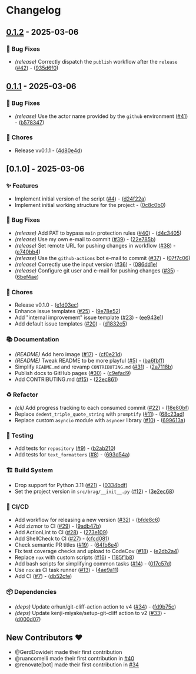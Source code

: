 # Changelog

## [0.1.2](https://github.com/ruancomelli/brag-ai/compare/vv0.1.1..vv0.1.2) - 2025-03-06

### 🐛 Bug Fixes

- *(release)* Correctly dispatch the `publish` workflow after the `release` ([#42](https://github.com/ruancomelli/brag-ai/issues/42)) - ([935d6f0](https://github.com/ruancomelli/brag-ai/commit/935d6f0a656a095277162eb01bffaa0c213377b1))
## [0.1.1](https://github.com/ruancomelli/brag-ai/compare/v0.1.0..vv0.1.1) - 2025-03-06

### 🐛 Bug Fixes

- *(release)* Use the actor name provided by the `github` environment ([#41](https://github.com/ruancomelli/brag-ai/issues/41)) - ([b578347](https://github.com/ruancomelli/brag-ai/commit/b578347544db77d4711dd54abe01137befd1859d))

### 🔧 Chores

- Release vv0.1.1 - ([4d80e4d](https://github.com/ruancomelli/brag-ai/commit/4d80e4d05b654051dea1bbee9e39307ece8c56c5))
## [0.1.0] - 2025-03-06

### ✨ Features

- Implement initial version of the script ([#4](https://github.com/ruancomelli/brag-ai/issues/4)) - ([d24f22a](https://github.com/ruancomelli/brag-ai/commit/d24f22a42f7d04fc877041048b86f69e2ad426c9))
- Implement initial working structure for the project - ([0c8c0b0](https://github.com/ruancomelli/brag-ai/commit/0c8c0b0b75d65172fec646c1636a6b9a39024807))

### 🐛 Bug Fixes

- *(release)* Add PAT to bypass `main` protection rules ([#40](https://github.com/ruancomelli/brag-ai/issues/40)) - ([d4c3405](https://github.com/ruancomelli/brag-ai/commit/d4c3405f4a45bb255b8e3bdf43159fd921242be1))
- *(release)* Use my own e-mail to commit ([#39](https://github.com/ruancomelli/brag-ai/issues/39)) - ([22e785b](https://github.com/ruancomelli/brag-ai/commit/22e785bfe5a79f637148e685cfd84ffb369baf33))
- *(release)* Set remote URL for pushing changes in workflow ([#38](https://github.com/ruancomelli/brag-ai/issues/38)) - ([e740bb4](https://github.com/ruancomelli/brag-ai/commit/e740bb4ed291c36b9a17db0fe4ca0e3d2fcdf6f1))
- *(release)* Use the `github-actions` bot e-mail to commit ([#37](https://github.com/ruancomelli/brag-ai/issues/37)) - ([07f7c06](https://github.com/ruancomelli/brag-ai/commit/07f7c06cc06d50c052260e2d6321bfffc4517d2d))
- *(release)* Correctly use the input version ([#36](https://github.com/ruancomelli/brag-ai/issues/36)) - ([086dd1e](https://github.com/ruancomelli/brag-ai/commit/086dd1e5e6a6931747b94daa1b90537ae9f5440a))
- *(release)* Configure git user and e-mail for pushing changes ([#35](https://github.com/ruancomelli/brag-ai/issues/35)) - ([6bef4ae](https://github.com/ruancomelli/brag-ai/commit/6bef4aee13d35bbcb61b3089bb7cd32792607df6))

### 🔧 Chores

- Release v0.1.0 - ([e1d03ec](https://github.com/ruancomelli/brag-ai/commit/e1d03ec9a29429dffe41a44160d7202093843bfe))
- Enhance issue templates ([#25](https://github.com/ruancomelli/brag-ai/issues/25)) - ([9e78e52](https://github.com/ruancomelli/brag-ai/commit/9e78e52cc7834ad4e6631d5cd197220f35b8a497))
- Add "internal improvement" issue template ([#23](https://github.com/ruancomelli/brag-ai/issues/23)) - ([ee943e1](https://github.com/ruancomelli/brag-ai/commit/ee943e166d0a28a0426faaa7c7167a60d8037766))
- Add default issue templates ([#20](https://github.com/ruancomelli/brag-ai/issues/20)) - ([d1832c5](https://github.com/ruancomelli/brag-ai/commit/d1832c5adcf75c6e62fd0d8e908286406f4502da))

### 📚 Documentation

- *(README)* Add hero image ([#17](https://github.com/ruancomelli/brag-ai/issues/17)) - ([cf0e21d](https://github.com/ruancomelli/brag-ai/commit/cf0e21ddf7d3a25c356fd2d25eddef7b4d6a0c46))
- *(README)* Tweak README to be more playful ([#5](https://github.com/ruancomelli/brag-ai/issues/5)) - ([ba6fbff](https://github.com/ruancomelli/brag-ai/commit/ba6fbff09db92b449f8454b333ed33e9107f1b2f))
- Simplify `README.md` and revamp `CONTRIBUTING.md` ([#31](https://github.com/ruancomelli/brag-ai/issues/31)) - ([2a7118b](https://github.com/ruancomelli/brag-ai/commit/2a7118bbf84b5f7a0f238e1e9c34c81d6ef973ae))
- Publish docs to GitHub pages ([#30](https://github.com/ruancomelli/brag-ai/issues/30)) - ([c9efad9](https://github.com/ruancomelli/brag-ai/commit/c9efad99c4546f43acf370624bba1db70bd277c3))
- Add CONTRIBUTING.md ([#15](https://github.com/ruancomelli/brag-ai/issues/15)) - ([22ec861](https://github.com/ruancomelli/brag-ai/commit/22ec861153c33146434db9be019776dbfa1be657))

### ♻️ Refactor

- *(cli)* Add progress tracking to each consumed commit ([#22](https://github.com/ruancomelli/brag-ai/issues/22)) - ([18e80bf](https://github.com/ruancomelli/brag-ai/commit/18e80bf284870bc335f509cf9762631f6765887d))
- Replace `dedent_triple_quote_string` with `promptify` ([#11](https://github.com/ruancomelli/brag-ai/issues/11)) - ([68c23ad](https://github.com/ruancomelli/brag-ai/commit/68c23ad489ffe9a3d39ca1061975495b3c2b7b5f))
- Replace custom `asyncio` module with `asyncer` library ([#10](https://github.com/ruancomelli/brag-ai/issues/10)) - ([699613a](https://github.com/ruancomelli/brag-ai/commit/699613a324dea172e35c65b4fe13e5dd7e7b1726))

### 🧪 Testing

- Add tests for `repository` ([#9](https://github.com/ruancomelli/brag-ai/issues/9)) - ([b2ab210](https://github.com/ruancomelli/brag-ai/commit/b2ab21092180451f0eab9edd6814a9c8a4623b14))
- Add tests for `text_formatters` ([#8](https://github.com/ruancomelli/brag-ai/issues/8)) - ([693d54a](https://github.com/ruancomelli/brag-ai/commit/693d54a33e00a299341e3774bc3763fed35f2a9c))

### 🏗️ Build System

- Drop support for Python 3.11 ([#21](https://github.com/ruancomelli/brag-ai/issues/21)) - ([0334bdf](https://github.com/ruancomelli/brag-ai/commit/0334bdfa6b06c991e8d6061564ab71a702f6534f))
- Set the project version in `src/brag/__init__.py` ([#12](https://github.com/ruancomelli/brag-ai/issues/12)) - ([3e2ec68](https://github.com/ruancomelli/brag-ai/commit/3e2ec687a1da36ece2835d74a51de65593fb26a1))

### 🔄 CI/CD

- Add workflow for releasing a new version ([#32](https://github.com/ruancomelli/brag-ai/issues/32)) - ([bfde8c6](https://github.com/ruancomelli/brag-ai/commit/bfde8c6841f045bad8a5f2d1f553337f09101262))
- Add zizmor to CI ([#29](https://github.com/ruancomelli/brag-ai/issues/29)) - ([9adb47b](https://github.com/ruancomelli/brag-ai/commit/9adb47b972d7b167e579aba58429d98364187b82))
- Add ActionLint to CI ([#28](https://github.com/ruancomelli/brag-ai/issues/28)) - ([273e109](https://github.com/ruancomelli/brag-ai/commit/273e109a6f2168b471d23d6e18c8da2e7bd986e7))
- Add ShellCheck to CI ([#27](https://github.com/ruancomelli/brag-ai/issues/27)) - ([cfcd081](https://github.com/ruancomelli/brag-ai/commit/cfcd0812b4198f00df676e048f58649962ca2492))
- Check semantic PR titles ([#19](https://github.com/ruancomelli/brag-ai/issues/19)) - ([64fb6e4](https://github.com/ruancomelli/brag-ai/commit/64fb6e40fb89569ca573382d34bda461c25627d1))
- Fix test coverage checks and upload to CodeCov ([#18](https://github.com/ruancomelli/brag-ai/issues/18)) - ([e2db2a4](https://github.com/ruancomelli/brag-ai/commit/e2db2a445e6f2aef060e58439ba0b97ce49cd142))
- Replace `nox` with custom scripts ([#16](https://github.com/ruancomelli/brag-ai/issues/16)) - ([185f1b8](https://github.com/ruancomelli/brag-ai/commit/185f1b82f07d3926b0e562649e82383e349dc8b6))
- Add bash scripts for simplifying common tasks ([#14](https://github.com/ruancomelli/brag-ai/issues/14)) - ([017c57d](https://github.com/ruancomelli/brag-ai/commit/017c57db94b9b89a1bcea414f44076526c57ba7f))
- Use `nox` as CI task runner ([#13](https://github.com/ruancomelli/brag-ai/issues/13)) - ([4ae9a11](https://github.com/ruancomelli/brag-ai/commit/4ae9a11a6e4cb7305652244be045936d024cc6e3))
- Add CI ([#7](https://github.com/ruancomelli/brag-ai/issues/7)) - ([db52cfe](https://github.com/ruancomelli/brag-ai/commit/db52cfe0e0a0a545c61e5f475ce27b3bb9af9fda))

### 📦 Dependencies

- *(deps)* Update orhun/git-cliff-action action to v4 ([#34](https://github.com/ruancomelli/brag-ai/issues/34)) - ([fd9b75c](https://github.com/ruancomelli/brag-ai/commit/fd9b75c91774070678d90d433e21818aeafa640c))
- *(deps)* Update kenji-miyake/setup-git-cliff action to v2 ([#33](https://github.com/ruancomelli/brag-ai/issues/33)) - ([d000d07](https://github.com/ruancomelli/brag-ai/commit/d000d074f312af12276bf4316a6b80e9037f3094))

## New Contributors ❤️

* @GerdDowideit made their first contribution
* @ruancomelli made their first contribution in [#40](https://github.com/ruancomelli/brag-ai/pull/40)
* @renovate[bot] made their first contribution in [#34](https://github.com/ruancomelli/brag-ai/pull/34)<!-- generated by git-cliff -->
